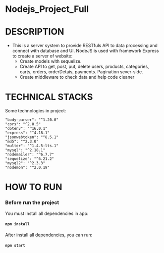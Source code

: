 # Nodejs_Project_Full

# DESCRIPTION

- This is a server system to provide RESTfuls API to data processing and connect with database and UI. NodeJS is used with framework Express to create a server of website:
  - Create models with sequelize.
  - Create API to get, post, put, delete users, products, categories, carts, orders, orderDetais, payments. Pagination sever-side.
  - Create middleware to check data and help code cleaner

# TECHNICAL STACKS

Some technologies in project:

```
"body-parser": "^1.20.0"
"cors": "^2.8.5"
"dotenv": "^16.0.1"
"express": "^4.18.1"
"jsonwebtoken": "^8.5.1"
"md5": "^2.3.0"
"multer": "^1.4.5-lts.1"
"mysql": "^2.18.1"
"nodemailer": "^6.7.7"
"sequelize": "^6.21.2"
"mysql2": "^2.3.3"
"nodemon": "^2.0.19"
```

# HOW TO RUN

### Before run the project

You must install all dependencies in app:

#### `npm install`

After install all dependencies, you can run:

#### `npm start`

